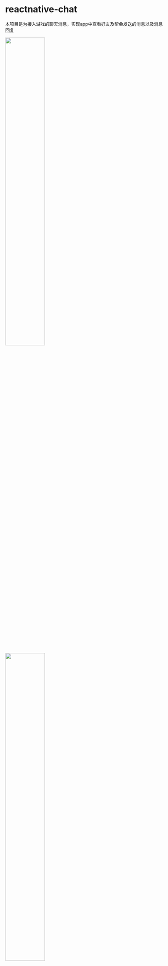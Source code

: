 # reactnative-chat
本项目是为接入游戏的聊天消息，实现app中查看好友及帮会发送的消息以及消息回复


<img src="https://mmbiz.qpic.cn/mmbiz_png/0x86srU2BFZaYib5gcu2HmJOlLvwRAnnZekXWt9hrJZiaLggeSH9Yr1sIvyrAx91hKuNjhNjpPWGVLOKGudonW9Q/640?wx_fmt=png&tp=webp&wxfrom=5&wx_lazy=1&wx_co=1" width="50%">

<img src="https://mmbiz.qpic.cn/mmbiz_png/0x86srU2BFZaYib5gcu2HmJOlLvwRAnnZ1foUlGoKHMMSAPM0ckyG0LO3Np008Cnn6b5ZnyplNicMsuQWES4ax3A/640?wx_fmt=png&tp=webp&wxfrom=5&wx_lazy=1&wx_co=1" width="50%">


### 技术栈
react native(0.63)+redux+dva+react navigationt(5.x)+websocket
### 其它组件：
react-native-code-push 热更新  
react-native-gifted-chat 聊天  
jcore-react-native，jpush-react-native 推送通知  

